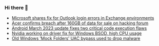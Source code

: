 ### Hi there 👋

<!--START_SECTION:feed-->
* [Microsoft shares fix for Outlook login errors in Exchange environments](https://www.bleepingcomputer.com/news/microsoft/microsoft-shares-fix-for-outlook-login-errors-in-exchange-environments/)
* [Acer confirms breach after 160GB of data for sale on hacking forum](https://www.bleepingcomputer.com/news/security/acer-confirms-breach-after-160gb-of-data-for-sale-on-hacking-forum/)
* [Android March 2023 update fixes two critical code execution flaws](https://www.bleepingcomputer.com/news/security/android-march-2023-update-fixes-two-critical-code-execution-flaws/)
* [Nvidia working on driver fix for Windows BSOD, high CPU usage](https://www.bleepingcomputer.com/news/technology/nvidia-working-on-driver-fix-for-windows-bsod-high-cpu-usage/)
* [Old Windows ‘Mock Folders’ UAC bypass used to drop malware](https://www.bleepingcomputer.com/news/security/old-windows-mock-folders-uac-bypass-used-to-drop-malware/)
<!--END_SECTION:feed-->

<!--
**frankenk/frankenk** is a ✨ _special_ ✨ repository because its `README.md` (this file) appears on your GitHub profile.

Here are some ideas to get you started:

- 🔭 I’m currently working on ...
- 🌱 I’m currently learning ...
- 👯 I’m looking to collaborate on ...
- 🤔 I’m looking for help with ...
- 💬 Ask me about ...
- 📫 How to reach me: ...
- 😄 Pronouns: ...
- ⚡ Fun fact: ...
-->



